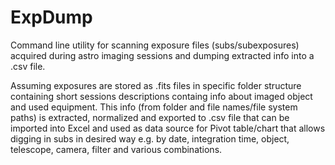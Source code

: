 # ExpDump
Command line utility for scanning exposure files (subs/subexposures) acquired during astro imaging sessions and dumping extracted info into a .csv file.

Assuming exposures are stored as .fits files in specific folder structure containing short sessions descriptions containg info about imaged object and used equipment. This info (from folder and file names/file system paths) is extracted, normalized and exported to .csv file that can be imported into Excel and used as data source for Pivot table/chart that allows digging in subs in desired way e.g. by date, integration time, object, telescope, camera, filter and various combinations.
